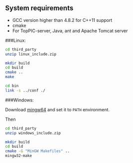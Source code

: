 ## System requirements
* GCC version higher than 4.8.2 for C++11 support
* cmake
* For TopPIC-server, Java, ant and Apache Tomcat server

###Linux:

```sh
cd third_party
unzip linux_include.zip

mkdir build
cd build
cmake ..
make 

cd bin
link -s ../conf ./
```

###Windows:

Download [mingw64](http://sourceforge.net/projects/mingw-w64/files/Toolchains%20targetting%20Win64/Personal%20Builds/mingw-builds/4.8.2/threads-posix/seh/x86_64-4.8.2-release-posix-seh-rt_v3-rev4.7z/download) and set it to `PATH` environment.

Then

```sh
cd third_party
unzip windows_include.zip

mkdir build
cd build
cmake -G "MinGW Makefiles" ..
mingw32-make
```
